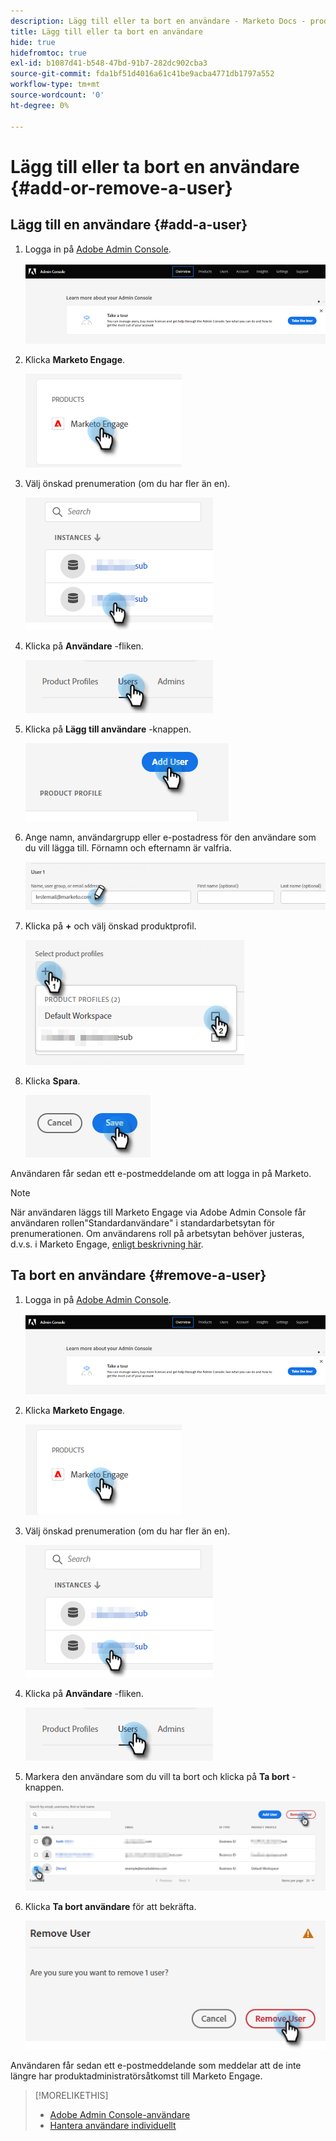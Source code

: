 ```yaml
---
description: Lägg till eller ta bort en användare - Marketo Docs - produktdokumentation
title: Lägg till eller ta bort en användare
hide: true
hidefromtoc: true
exl-id: b1087d41-b548-47bd-91b7-282dc902cba3
source-git-commit: fda1bf51d4016a61c41be9acba4771db1797a552
workflow-type: tm+mt
source-wordcount: '0'
ht-degree: 0%

---
```


# Lägg till eller ta bort en användare {#add-or-remove-a-user}

## Lägg till en användare {#add-a-user}

1. Logga in på [Adobe Admin Console](https://adminconsole.adobe.com/).

   ![](assets/add-or-remove-a-user-1.png)

1. Klicka **Marketo Engage**.

   ![](assets/add-or-remove-a-user-2.png)

1. Välj önskad prenumeration (om du har fler än en).

   ![](assets/add-or-remove-a-user-3.png)

1. Klicka på **Användare** -fliken.

   ![](assets/add-or-remove-a-user-4.png)

1. Klicka på **Lägg till användare** -knappen.

   ![](assets/add-or-remove-a-user-5.png)

1. Ange namn, användargrupp eller e-postadress för den användare som du vill lägga till. Förnamn och efternamn är valfria.

   ![](assets/add-or-remove-a-user-6.png)

1. Klicka på **+** och välj önskad produktprofil.

   ![](assets/add-or-remove-a-user-7.png)

1. Klicka **Spara**.

   ![](assets/add-or-remove-a-user-8.png)

Användaren får sedan ett e-postmeddelande om att logga in på Marketo.

>[!NOTE]
>
>När användaren läggs till Marketo Engage via Adobe Admin Console får användaren rollen&quot;Standardanvändare&quot; i standardarbetsytan för prenumerationen. Om användarens roll på arbetsytan behöver justeras, d.v.s. i Marketo Engage, [enligt beskrivning här](/help/marketo/product-docs/administration/users-and-roles/managing-user-roles-and-permissions.md).

## Ta bort en användare {#remove-a-user}

1. Logga in på [Adobe Admin Console](https://adminconsole.adobe.com/).

   ![](assets/add-or-remove-a-user-9.png)

1. Klicka **Marketo Engage**.

   ![](assets/add-or-remove-a-user-10.png)

1. Välj önskad prenumeration (om du har fler än en).

   ![](assets/add-or-remove-a-user-11.png)

1. Klicka på **Användare** -fliken.

   ![](assets/add-or-remove-a-user-12.png)

1. Markera den användare som du vill ta bort och klicka på **Ta bort** -knappen.

   ![](assets/add-or-remove-a-user-13.png)

1. Klicka **Ta bort användare** för att bekräfta.

   ![](assets/add-or-remove-a-user-14.png)

Användaren får sedan ett e-postmeddelande som meddelar att de inte längre har produktadministratörsåtkomst till Marketo Engage.

>[!MORELIKETHIS]
>
>* [Adobe Admin Console-användare](https://helpx.adobe.com/enterprise/using/users.html)
>* [Hantera användare individuellt](https://helpx.adobe.com/enterprise/using/manage-users-individually.html)

